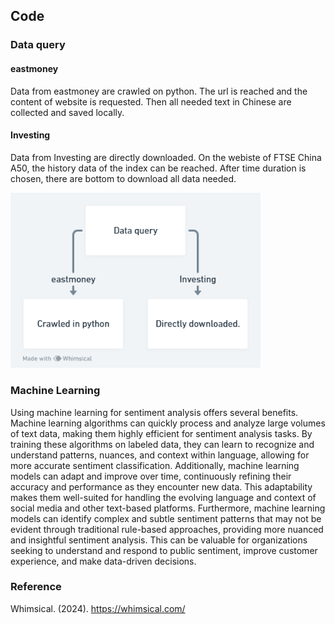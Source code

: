 ## Code

### Data query
#### eastmoney 
Data from eastmoney are crawled on python. The url is reached and the content of website is requested. Then all needed text in Chinese are collected and saved locally.

#### Investing
Data from Investing are directly downloaded. On the webiste of FTSE China A50, the history data of the index can be reached. After time duration is chosen, there are bottom to download all data needed.

<img src="code_steps.png" width=400>

### Machine Learning
Using machine learning for sentiment analysis offers several benefits. Machine learning algorithms can quickly process and analyze large volumes of text data, making them highly efficient for sentiment analysis tasks. By training these algorithms on labeled data, they can learn to recognize and understand patterns, nuances, and context within language, allowing for more accurate sentiment classification. Additionally, machine learning models can adapt and improve over time, continuously refining their accuracy and performance as they encounter new data. This adaptability makes them well-suited for handling the evolving language and context of social media and other text-based platforms. Furthermore, machine learning models can identify complex and subtle sentiment patterns that may not be evident through traditional rule-based approaches, providing more nuanced and insightful sentiment analysis. This can be valuable for organizations seeking to understand and respond to public sentiment, improve customer experience, and make data-driven decisions.

### Reference
Whimsical. (2024). https://whimsical.com/
